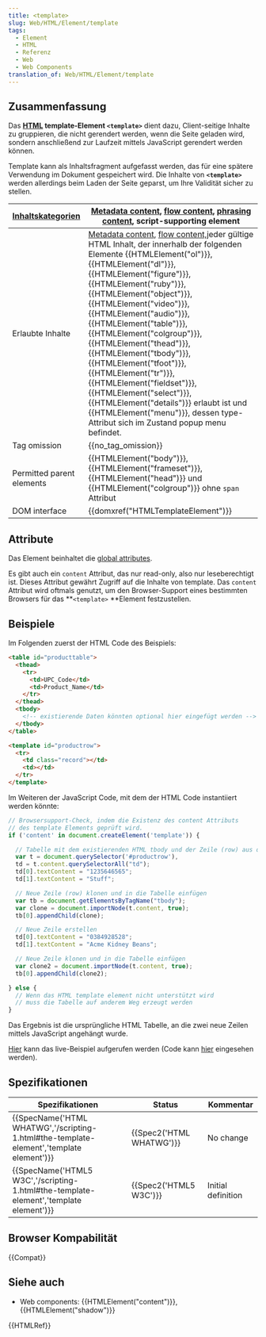 ```yaml
---
title: <template>
slug: Web/HTML/Element/template
tags:
  - Element
  - HTML
  - Referenz
  - Web
  - Web Components
translation_of: Web/HTML/Element/template
---
```

## Zusammenfassung

Das **[HTML](/de/docs/Web/HTML) template-Element `<template>`** dient dazu, Client-seitige Inhalte zu gruppieren, die nicht gerendert werden, wenn die Seite geladen wird, sondern anschließend zur Laufzeit mittels JavaScript gerendert werden können.

Template kann als Inhaltsfragment aufgefasst werden, das für eine spätere Verwendung im Dokument gespeichert wird. Die Inhalte von **`<template>`** werden allerdings beim Laden der Seite geparst, um Ihre Validität sicher zu stellen.

| [Inhaltskategorien](/de/docs/Web/HTML/Content_categories "HTML/Content_categories") | [Metadata content](/de/docs/Web/HTML/Content_categories#Metadata_content), [flow content](/de/docs/Web/HTML/Content_categories#Flow_content), [phrasing content](/de/docs/Web/Guide/HTML/Content_categories#Phrasing_content), script-supporting element                                                                                                                                                                                                                                                                                                                                                                                                                                                                                                                                                                                                                                 |
| ----------------------------------------------------------------------------------- | ---------------------------------------------------------------------------------------------------------------------------------------------------------------------------------------------------------------------------------------------------------------------------------------------------------------------------------------------------------------------------------------------------------------------------------------------------------------------------------------------------------------------------------------------------------------------------------------------------------------------------------------------------------------------------------------------------------------------------------------------------------------------------------------------------------------------------------------------------------------------------------------- |
| Erlaubte Inhalte                                                                    | [Metadata content](/de/docs/Web/HTML/Content_categories#Metadata_content), [flow content,](/de/docs/Web/HTML/Content_categories#Flow_content)jeder gültige HTML Inhalt, der innerhalb der folgenden Elemente {{HTMLElement("ol")}}, {{HTMLElement("dl")}}, {{HTMLElement("figure")}}, {{HTMLElement("ruby")}}, {{HTMLElement("object")}}, {{HTMLElement("video")}}, {{HTMLElement("audio")}}, {{HTMLElement("table")}}, {{HTMLElement("colgroup")}}, {{HTMLElement("thead")}}, {{HTMLElement("tbody")}}, {{HTMLElement("tfoot")}}, {{HTMLElement("tr")}}, {{HTMLElement("fieldset")}}, {{HTMLElement("select")}}, {{HTMLElement("details")}} erlaubt ist und {{HTMLElement("menu")}}, dessen type-Attribut sich im Zustand popup menu befindet. |
| Tag omission                                                                        | {{no_tag_omission}}                                                                                                                                                                                                                                                                                                                                                                                                                                                                                                                                                                                                                                                                                                                                                                                                                                                                 |
| Permitted parent elements                                                           | {{HTMLElement("body")}}, {{HTMLElement("frameset")}}, {{HTMLElement("head")}} und {{HTMLElement("colgroup")}} ohne `span` Attribut                                                                                                                                                                                                                                                                                                                                                                                                                                                                                                                                                                                                                                                                                                                   |
| DOM interface                                                                       | {{domxref("HTMLTemplateElement")}}                                                                                                                                                                                                                                                                                                                                                                                                                                                                                                                                                                                                                                                                                                                                                                                                                                             |

## Attribute

Das Element beinhaltet die [global attributes](/de/docs/Web/HTML/Global_attributes).

Es gibt auch ein `content` Attribut, das nur read-only, also nur leseberechtigt ist. Dieses Attribut gewährt Zugriff auf die Inhalte von template. Das `content` Attribut wird oftmals genutzt, um den Browser-Support eines bestimmten Browsers für das **`<template>` **Element festzustellen.

## Beispiele

Im Folgenden zuerst der HTML Code des Beispiels:

```html
<table id="producttable">
  <thead>
    <tr>
      <td>UPC_Code</td>
      <td>Product_Name</td>
    </tr>
  </thead>
  <tbody>
    <!-- existierende Daten könnten optional hier eingefügt werden -->
  </tbody>
</table>

<template id="productrow">
  <tr>
    <td class="record"></td>
    <td></td>
  </tr>
</template>
```

Im Weiteren der JavaScript Code, mit dem der HTML Code instantiiert werden könnte:

```js
// Browsersupport-Check, indem die Existenz des content Attributs
// des template Elements geprüft wird.
if ('content' in document.createElement('template')) {

  // Tabelle mit dem existierenden HTML tbody und der Zeile (row) aus dem template Element instantiieren
  var t = document.querySelector('#productrow'),
  td = t.content.querySelectorAll("td");
  td[0].textContent = "1235646565";
  td[1].textContent = "Stuff";

  // Neue Zeile (row) klonen und in die Tabelle einfügen
  var tb = document.getElementsByTagName("tbody");
  var clone = document.importNode(t.content, true);
  tb[0].appendChild(clone);

  // Neue Zeile erstellen
  td[0].textContent = "0384928528";
  td[1].textContent = "Acme Kidney Beans";

  // Neue Zeile klonen und in die Tabelle einfügen
  var clone2 = document.importNode(t.content, true);
  tb[0].appendChild(clone2);

} else {
  // Wenn das HTML template element nicht unterstützt wird
  // muss die Tabelle auf anderem Weg erzeugt werden
}
```

Das Ergebnis ist die ursprüngliche HTML Tabelle, an die zwei neue Zeilen mittels JavaScript angehängt wurde.

[Hier](http://jsbin.com/qimaw/1/) kann das live-Beispiel aufgerufen werden (Code kann [hier](http://jsbin.com/qimaw/1/edit) eingesehen werden).

## Spezifikationen

| Spezifikationen                                                                                                      | Status                           | Kommentar          |
| -------------------------------------------------------------------------------------------------------------------- | -------------------------------- | ------------------ |
| {{SpecName('HTML WHATWG','/scripting-1.html#the-template-element','template element')}} | {{Spec2('HTML WHATWG')}} | No change          |
| {{SpecName('HTML5 W3C','/scripting-1.html#the-template-element','template element')}}     | {{Spec2('HTML5 W3C')}}     | Initial definition |

## Browser Kompabilität

{{Compat}}

## Siehe auch

- Web components: {{HTMLElement("content")}}, {{HTMLElement("shadow")}}

{{HTMLRef}}
